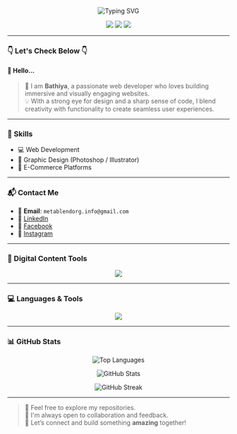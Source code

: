 <p align="center">
  <img src="https://readme-typing-svg.herokuapp.com/?font=Righteous&size=35&center=true&vCenter=true&width=500&height=70&duration=4000&lines=Hi+There!+👋;+I'm+Muditha+Bathiya!" alt="Typing SVG" />
</p>

<p align="center">
  <img src="https://img.shields.io/badge/Web%20Developer-%2300C7FF?style=for-the-badge&logo=html5&logoColor=white" />
  <img src="https://img.shields.io/badge/Creative%20Designer-%23FF61A6?style=for-the-badge&logo=adobe-photoshop&logoColor=white" />
  <img src="https://img.shields.io/badge/E--Commerce-%23FF9800?style=for-the-badge&logo=shopify&logoColor=white" />
</p>

---

### 👇 Let's Check Below 👇

#### 👋 Hello...

> 🎯 I am **Bathiya**, a passionate web developer who loves building immersive and visually engaging websites.  
> 💡 With a strong eye for design and a sharp sense of code, I blend creativity with functionality to create seamless user experiences.

---

### 🚀 Skills

- 💻 Web Development  
- 🎨 Graphic Design (Photoshop / Illustrator)  
- 🛒 E-Commerce Platforms  

---

### 📬 Contact Me

- 📧 **Email**: `metablendorg.info@gmail.com`  
- 💼 [LinkedIn](https://www.linkedin.com/in/muditha-bathiya-liyanage)  
- 👤 [Facebook](https://www.facebook.com/muditha.bathiya.1)  
- 📸 [Instagram](https://www.instagram.com/iambathiya)

---

### 🎨 Digital Content Tools

<p align="center">
  <img src="https://skillicons.dev/icons?i=photoshop,illustrator,canva&theme=light" />
</p>

---

### 💻 Languages & Tools

<p align="center">
  <img src="https://skillicons.dev/icons?i=html,css,js,java,git,mysql,csharp,php,python,wordpress&theme=light" />
</p>

---

### 📊 GitHub Stats

<p align="center">
  <img src="https://github-readme-stats.vercel.app/api/top-langs/?username=muditha-bathiya&layout=compact&theme=tokyonight" alt="Top Languages" />
</p>
<p align="center">
  <img src="https://github-readme-stats.vercel.app/api?username=muditha-bathiya&show_icons=true&theme=tokyonight&locale=en" alt="GitHub Stats" />
</p>
<p align="center">
  <img src="https://github-readme-streak-stats.herokuapp.com/?user=muditha-bathiya&theme=tokyonight" alt="GitHub Streak" />
</p>

---

> 🌟 Feel free to explore my repositories.  
> 🤝 I'm always open to collaboration and feedback.  
> 🚀 Let’s connect and build something **amazing** together!
